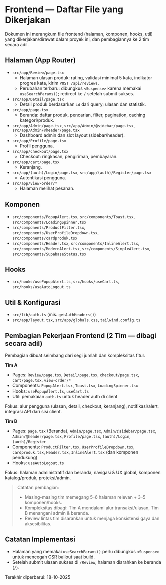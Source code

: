 # Frontend — Daftar File yang Dikerjakan

Dokumen ini merangkum file frontend (halaman, komponen, hooks, util) yang dikerjakan/dirawat dalam proyek ini, dan pembagiannya ke 2 tim secara adil.

## Halaman (App Router)
- `src/app/Review/page.tsx`
  - Halaman ulasan produk: rating, validasi minimal 5 kata, indikator progres kata, kirim `POST /api/reviews`.
  - Perubahan terbaru: dibungkus `<Suspense>` karena memakai `useSearchParams()`; redirect ke `/` setelah submit sukses.
- `src/app/Detail/page.tsx`
  - Detail produk berdasarkan `id` dari query; ulasan dan statistik.
- `src/app/page.tsx`
  - Beranda: daftar produk, pencarian, filter, pagination, caching kategori/produk.
- `src/app/Admin/page.tsx`, `src/app/Admin/@sidebar/page.tsx`, `src/app/Admin/@header/page.tsx`
  - Dashboard admin dan slot layout (sidebar/header).
- `src/app/Profile/page.tsx`
  - Profil pengguna.
- `src/app/checkout/page.tsx`
  - Checkout: ringkasan, pengiriman, pembayaran.
- `src/app/cart/page.tsx`
  - Keranjang.
- `src/app/(auth)/Login/page.tsx`, `src/app/(auth)/Register/page.tsx`
  - Autentikasi pengguna.
- `src/app/view-order/*`
  - Halaman melihat pesanan.

## Komponen
- `src/components/PopupAlert.tsx`, `src/components/Toast.tsx`, `src/components/LoadingSpinner.tsx`
- `src/components/ProductFilter.tsx`, `src/components/UserProfileDropdown.tsx`, `src/components/cardproduk.tsx`
- `src/components/Header.tsx`, `src/components/InlineAlert.tsx`, `src/components/ModernAlert.tsx`, `src/components/SimpleAlert.tsx`, `src/components/SupabaseStatus.tsx`

## Hooks
- `src/hooks/usePopupAlert.ts`, `src/hooks/useCart.ts`, `src/hooks/useAutoLogout.ts`

## Util & Konfigurasi
- `src/lib/auth.ts` (mis. `getAuthHeaders()`)
- `src/app/layout.tsx`, `src/app/globals.css`, `tailwind.config.ts`

## Pembagian Pekerjaan Frontend (2 Tim — dibagi secara adil)
Pembagian dibuat seimbang dari segi jumlah dan kompleksitas fitur.

**Tim A**
- Pages: `Review/page.tsx`, `Detail/page.tsx`, `checkout/page.tsx`, `cart/page.tsx`, `view-order/*`
- Components: `PopupAlert.tsx`, `Toast.tsx`, `LoadingSpinner.tsx`
- Hooks: `usePopupAlert.ts`, `useCart.ts`
- Util: pemakaian `auth.ts` untuk header auth di client

Fokus: alur pengguna (ulasan, detail, checkout, keranjang), notifikasi/alert, integrasi API dari sisi client.

**Tim B**
- Pages: `page.tsx` (Beranda), `Admin/page.tsx`, `Admin/@sidebar/page.tsx`, `Admin/@header/page.tsx`, `Profile/page.tsx`, `(auth)/Login`, `(auth)/Register`
- Components: `ProductFilter.tsx`, `UserProfileDropdown.tsx`, `cardproduk.tsx`, `Header.tsx`, `InlineAlert.tsx` (dan komponen pendukung)
- Hooks: `useAutoLogout.ts`

Fokus: halaman administratif dan beranda, navigasi & UX global, komponen katalog/produk, proteksi/admin.

> Catatan pembagian:
> - Masing-masing tim memegang 5–6 halaman relevan + 3–5 komponen/hooks.
> - Kompleksitas dibagi: Tim A mendalami alur transaksi/ulasan, Tim B menangani admin & beranda.
> - Review lintas tim disarankan untuk menjaga konsistensi gaya dan aksesibilitas.

## Catatan Implementasi
- Halaman yang memakai `useSearchParams()` perlu dibungkus `<Suspense>` untuk mencegah CSR bailout saat build.
- Setelah submit ulasan sukses di `/Review`, halaman diarahkan ke beranda (`/`).

Terakhir diperbarui: 18-10-2025